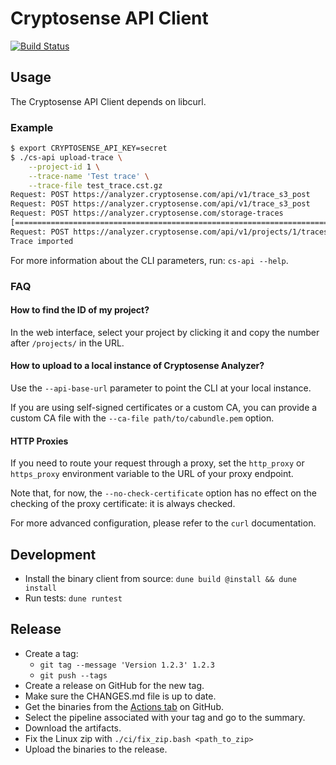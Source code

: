 # Cryptosense API Client

[![Build Status](https://travis-ci.com/cryptosense/api-client.svg?branch=master)](https://travis-ci.com/cryptosense/api-client)

## Usage

The Cryptosense API Client depends on libcurl.

### Example

```bash
$ export CRYPTOSENSE_API_KEY=secret
$ ./cs-api upload-trace \
    --project-id 1 \
    --trace-name 'Test trace' \
    --trace-file test_trace.cst.gz
Request: POST https://analyzer.cryptosense.com/api/v1/trace_s3_post
Request: POST https://analyzer.cryptosense.com/api/v1/trace_s3_post
Request: POST https://analyzer.cryptosense.com/storage-traces
[=====================================================================================] 100.00%
Request: POST https://analyzer.cryptosense.com/api/v1/projects/1/traces
Trace imported
```

For more information about the CLI parameters, run: `cs-api --help`.

### FAQ

#### How to find the ID of my project?

In the web interface, select your project by clicking it and copy the number after
`/projects/` in the URL.

#### How to upload to a local instance of Cryptosense Analyzer?

Use the `--api-base-url` parameter to point the CLI at your local instance.

If you are using self-signed certificates or a custom CA, you can provide a custom CA file
with the `--ca-file path/to/cabundle.pem` option.

#### HTTP Proxies

If you need to route your request through a proxy, set the `http_proxy` or `https_proxy`
environment variable to the URL of your proxy endpoint.

Note that, for now, the `--no-check-certificate` option has no effect on the checking of
the proxy certificate: it is always checked.

For more advanced configuration, please refer to the `curl` documentation.

## Development

* Install the binary client from source: `dune build @install && dune install`
* Run tests: `dune runtest`

## Release

* Create a tag:
  * `git tag --message 'Version 1.2.3' 1.2.3`
  * `git push --tags`
* Create a release on GitHub for the new tag.
* Make sure the CHANGES.md file is up to date.
* Get the binaries from the [Actions tab][github_actions] on GitHub.
* Select the pipeline associated with your tag and go to the summary.
* Download the artifacts.
* Fix the Linux zip with `./ci/fix_zip.bash <path_to_zip>`
* Upload the binaries to the release.

[github_actions]: https://github.com/cryptosense/api-client/actions

